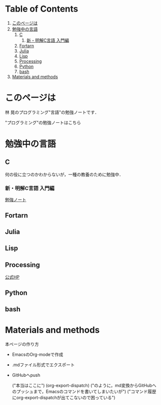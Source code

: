 
# Table of Contents

1.  [このページは](#orgeb9ea39)
2.  [勉強中の言語](#orgca55531)
    1.  [C](#orgd00f255)
        1.  [新・明解C言語 入門編](#orgcc19750)
    2.  [Fortarn](#org0d026f2)
    3.  [Julia](#orgd521555)
    4.  [Lisp](#org2b4e8f3)
    5.  [Processing](#org32c348a)
    6.  [Python](#orgc64f51a)
    7.  [bash](#orgaf0359f)
3.  [Materials and methods](#org0f0fd8a)


<a id="orgeb9ea39"></a>

# このページは

林 晃のプログラミング"言語"の勉強ノートです．

"プログラミング"の勉強ノートはこちら


<a id="orgca55531"></a>

# 勉強中の言語


<a id="orgd00f255"></a>

## C

何の役に立つのかわからないが，一種の教養のために勉強中．


<a id="orgcc19750"></a>

### 新・明解C言語 入門編

[勉強ノート](./C/meikai_nyuumon.md)


<a id="org0d026f2"></a>

## Fortarn


<a id="orgd521555"></a>

## Julia


<a id="org2b4e8f3"></a>

## Lisp


<a id="org32c348a"></a>

## Processing

[公式HP](http://www.generative-gestaltung.de/1/)


<a id="orgc64f51a"></a>

## Python


<a id="orgaf0359f"></a>

## bash


<a id="org0f0fd8a"></a>

# Materials and methods

本ページの作り方

-   EmacsのOrg-modeで作成
-   .mdファイル形式でエクスポート
-   GitHubへpush

    ("本当はここに")
    (org-export-dispatch)
    ("のように，md変換からGitHubへのプッシュまで，Emacsのコマンドを書いてしまいたいが")
    ("コマンド履歴にorg-export-dispatchが出てこないので困っている")

